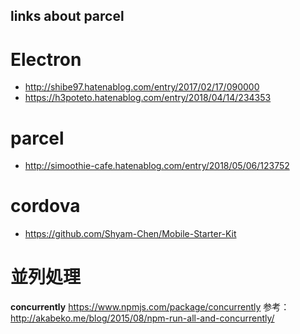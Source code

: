 links about parcel
---

# Electron

- http://shibe97.hatenablog.com/entry/2017/02/17/090000
- https://h3poteto.hatenablog.com/entry/2018/04/14/234353

# parcel

- http://simoothie-cafe.hatenablog.com/entry/2018/05/06/123752

# cordova

- https://github.com/Shyam-Chen/Mobile-Starter-Kit

# 並列処理

**concurrently**
https://www.npmjs.com/package/concurrently
参考：http://akabeko.me/blog/2015/08/npm-run-all-and-concurrently/

